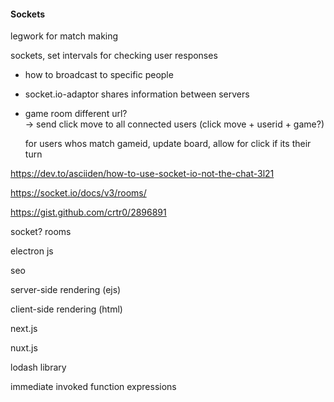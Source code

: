 #### Sockets

legwork for match making

sockets, set intervals for checking user responses

- how to broadcast to specific people

- socket.io-adaptor shares information between servers 

- game room different url?  
  ->  send click move to all connected users (click move + userid + game?)

  for users whos match gameid, update board, allow for click if its their turn

  

https://dev.to/asciiden/how-to-use-socket-io-not-the-chat-3l21



https://socket.io/docs/v3/rooms/

https://gist.github.com/crtr0/2896891

socket? rooms



electron js

seo

server-side rendering (ejs)

client-side rendering (html)

next.js

nuxt.js

lodash library

immediate invoked function expressions

